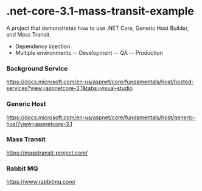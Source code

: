 # .net-core-3.1-mass-transit-example
A project that demonstrates how to use .NET Core, Generic Host Builder, and Mass Transit.

- Dependency injection
- Multiple environments
-- Development
-- QA
-- Production

### Background Service 
https://docs.microsoft.com/en-us/aspnet/core/fundamentals/host/hosted-services?view=aspnetcore-3.1&tabs=visual-studio

### Generic Host
https://docs.microsoft.com/en-us/aspnet/core/fundamentals/host/generic-host?view=aspnetcore-3.1

### Mass Transit
https://masstransit-project.com/

### Rabbit MQ
https://www.rabbitmq.com/

